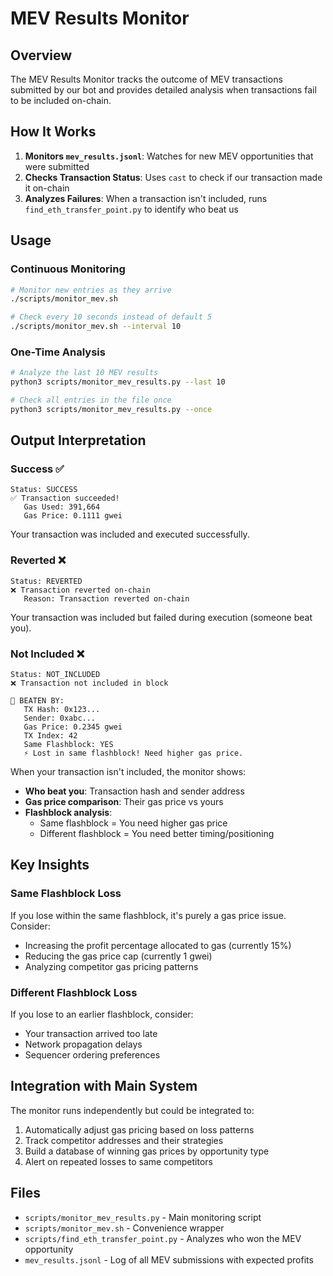 # MEV Results Monitor

## Overview

The MEV Results Monitor tracks the outcome of MEV transactions submitted by our bot and provides detailed analysis when transactions fail to be included on-chain.

## How It Works

1. **Monitors `mev_results.jsonl`**: Watches for new MEV opportunities that were submitted
2. **Checks Transaction Status**: Uses `cast` to check if our transaction made it on-chain
3. **Analyzes Failures**: When a transaction isn't included, runs `find_eth_transfer_point.py` to identify who beat us

## Usage

### Continuous Monitoring
```bash
# Monitor new entries as they arrive
./scripts/monitor_mev.sh

# Check every 10 seconds instead of default 5
./scripts/monitor_mev.sh --interval 10
```

### One-Time Analysis
```bash
# Analyze the last 10 MEV results
python3 scripts/monitor_mev_results.py --last 10

# Check all entries in the file once
python3 scripts/monitor_mev_results.py --once
```

## Output Interpretation

### Success ✅
```
Status: SUCCESS
✅ Transaction succeeded!
   Gas Used: 391,664
   Gas Price: 0.1111 gwei
```
Your transaction was included and executed successfully.

### Reverted ❌
```
Status: REVERTED
❌ Transaction reverted on-chain
   Reason: Transaction reverted on-chain
```
Your transaction was included but failed during execution (someone beat you).

### Not Included ❌
```
Status: NOT_INCLUDED
❌ Transaction not included in block

🏁 BEATEN BY:
   TX Hash: 0x123...
   Sender: 0xabc...
   Gas Price: 0.2345 gwei
   TX Index: 42
   Same Flashblock: YES
   ⚡ Lost in same flashblock! Need higher gas price.
```

When your transaction isn't included, the monitor shows:
- **Who beat you**: Transaction hash and sender address
- **Gas price comparison**: Their gas price vs yours
- **Flashblock analysis**:
  - Same flashblock = You need higher gas price
  - Different flashblock = You need better timing/positioning

## Key Insights

### Same Flashblock Loss
If you lose within the same flashblock, it's purely a gas price issue. Consider:
- Increasing the profit percentage allocated to gas (currently 15%)
- Reducing the gas price cap (currently 1 gwei)
- Analyzing competitor gas pricing patterns

### Different Flashblock Loss
If you lose to an earlier flashblock, consider:
- Your transaction arrived too late
- Network propagation delays
- Sequencer ordering preferences

## Integration with Main System

The monitor runs independently but could be integrated to:
1. Automatically adjust gas pricing based on loss patterns
2. Track competitor addresses and their strategies
3. Build a database of winning gas prices by opportunity type
4. Alert on repeated losses to same competitors

## Files

- `scripts/monitor_mev_results.py` - Main monitoring script
- `scripts/monitor_mev.sh` - Convenience wrapper
- `scripts/find_eth_transfer_point.py` - Analyzes who won the MEV opportunity
- `mev_results.jsonl` - Log of all MEV submissions with expected profits